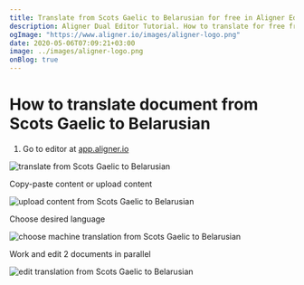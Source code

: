 ```yaml
---
title: Translate from Scots Gaelic to Belarusian for free in Aligner Editor
description: Aligner Dual Editor Tutorial. How to translate for free from Scots Gaelic to Belarusian. Aligner is multilingual document management platform. 
ogImage: "https://www.aligner.io/images/aligner-logo.png"
date: 2020-05-06T07:09:21+03:00
image: ../images/aligner-logo.png
onBlog: true
---
```


# How to translate document from Scots Gaelic to Belarusian

1. Go to editor at [app.aligner.io](https://app.aligner.io "Aligner App web page")

![translate from Scots Gaelic to Belarusian](../aligner-blank-editor.png "translate from Scots Gaelic to Belarusian")

Copy-paste content or upload content

![upload content from Scots Gaelic to Belarusian](../aligner-uploaded-document.png "upload content from Scots Gaelic to Belarusian")

Choose desired language

![choose machine translation from Scots Gaelic to Belarusian](../aligner-language-dropdown.png "choose machine translation from Scots Gaelic to Belarusian")

Work and edit 2 documents in parallel

![edit translation from Scots Gaelic to Belarusian](../aligner-double-sitded-editor.png "edit translation from Scots Gaelic to Belarusian")

